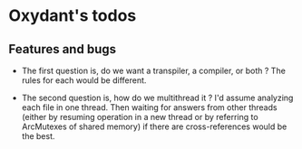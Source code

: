# Oxydant's todos

## Features and bugs

- The first question is, do we want a transpiler, a compiler, or both ?
The rules for each would be different.

- The second question is, how do we multithread it ? I'd assume analyzing each
file in one thread.
Then waiting for answers from other threads (either by resuming operation in a
new thread
or by referring to ArcMutexes of shared memory) if there are cross-references
would be the best.
